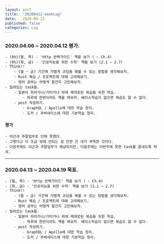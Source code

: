 ```yaml
---
layout: post
title:  "20200412-weekLog"
date:   2020-04-12
published: false
categories: Log
---
```

### 2020.04.06 ~ 2020.04.12 평가.
    - (0%)(월, 목) - 'Http 완벽가이드' 책을 보기 ( ~ Ch.4)  
    - (0%)(화, 금) - '인공지능을 위한 수학' 책을 보기 (2.1 ~ 2.7)  
    - Think!!  
        - (월 ~ 금) 기간에 가볍게 코딩을 해볼 수 있는 방법을 생각해보자.  
        - Rust 복습 / 프로젝트에 대해 고려해보기.  
        - 영어 공부는 어떻게 할건지 고민해보자.  
    - 밀려있는 task들.
        - 일본어 히라가나/가타가나 외에 제대로된 복습을 위한 학습.  
            - 하루에 한번이라도 책을 펴보자. 베이스학습이 없으면 복습도 할 수 없다.  
        - post 작성하기.  
            - GraphQL / Apollo에 대한 학습 정리.  
            - 도커 / 쿠버네티스에 대한 기본학습 정리.  


#### 평가
    - 야근과 주말업무로 인해 못했다.  
    - 그렇다고 이 조금 밖에 안되는 걸 안한 건 내가 부족한 것이다.  
    - 다음주에도 야근과 주말업무가 예상되지만, 다음주에는 이번주에 못한 task를 끝내도록 하자.  
---

### 2020.04.13 ~ 2020.04.19 목표.
    - (월, 목) - 'Http 완벽가이드' 책을 보기 ( ~ Ch.4)  
    - (화, 금) - '인공지능을 위한 수학' 책을 보기 (2.1 ~ 2.7)  
    - Think!!  
        - (월 ~ 금) 기간에 가볍게 코딩을 해볼 수 있는 방법을 생각해보자.  
        - Rust 복습 / 프로젝트에 대해 고려해보기.  
        - 영어 공부는 어떻게 할건지 고민해보자.  
    - 밀려있는 task들.
        - 일본어 히라가나/가타가나 외에 제대로된 복습을 위한 학습.  
            - 하루에 한번이라도 책을 펴보자. 베이스학습이 없으면 복습도 할 수 없다.  
        - post 작성하기.  
            - GraphQL / Apollo에 대한 학습 정리.  
            - 도커 / 쿠버네티스에 대한 기본학습 정리.  